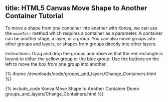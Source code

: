 title: HTML5 Canvas Move Shape to Another Container Tutorial
---

To move a shape from one container into another with Konva, we can use the
`moveTo()` method which requires a container as a parameter.
A container can be another stage, a layer, or a group.  You can also move groups
into other groups and layers, or shapes from groups directly into other layers.

Instructions: Drag and drop the groups and observe that the red rectangle is
bound to either the yellow group or the blue group.
Use the buttons on the left to move the box from one group into another.

{% iframe /downloads/code/groups_and_layers/Change_Containers.html %}

{% include_code Konva Move Shape to Another Container Demo groups_and_layers/Change_Containers.html %}